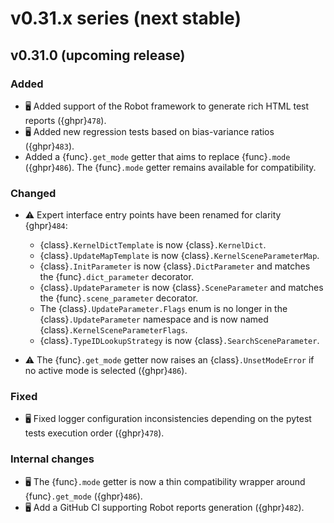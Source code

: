 # v0.31.x series (next stable)

## v0.31.0 (upcoming release)

### Added

* 🖥️ Added support of the Robot framework to generate rich HTML test reports
  ({ghpr}`478`).
* 🖥️ Added new regression tests based on bias-variance ratios ({ghpr}`483`).
* Added a {func}`.get_mode` getter that aims to replace {func}`.mode`
  ({ghpr}`486`). The {func}`.mode` getter remains available for compatibility.

### Changed

* ⚠️ Expert interface entry points have been renamed for clarity {ghpr}`484`:
    * {class}`.KernelDictTemplate` is now {class}`.KernelDict`.
    * {class}`.UpdateMapTemplate` is now {class}`.KernelSceneParameterMap`.
    * {class}`.InitParameter` is now {class}`.DictParameter` and matches the
      {func}`.dict_parameter` decorator.
    * {class}`.UpdateParameter` is now {class}`.SceneParameter` and matches the
      {func}`.scene_parameter` decorator.
    * The {class}`.UpdateParameter.Flags` enum is no longer in the
      {class}`.UpdateParameter` namespace and is now named
      {class}`.KernelSceneParameterFlags`.
    * {class}`.TypeIDLookupStrategy` is now {class}`.SearchSceneParameter`.

* ⚠️ The {func}`.get_mode` getter now raises an {class}`.UnsetModeError` if no
  active mode is selected ({ghpr}`486`).

### Fixed

* 🖥️ Fixed logger configuration inconsistencies depending on the pytest tests
  execution order ({ghpr}`478`).

### Internal changes

* 🖥️ The {func}`.mode` getter is now a thin compatibility wrapper around
  {func}`.get_mode` ({ghpr}`486`).
* 🖥️ Add a GitHub CI supporting Robot reports generation ({ghpr}`482`).
